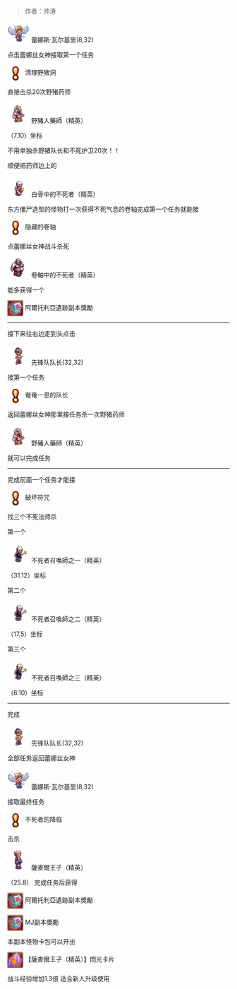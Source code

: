 > 作者：帅涛

<a href="http://helper/npc/20327159"><img src="/empire/image/monster/8210.png" width="50" height="50" style="vertical-align: text-bottom;" /></a> <span>蕾娜斯·瓦尔基里(8,32)</span><br/>

点击蕾娜丝女神接取第一个任务

<a href="http://helper/task/54921"><img src="/empire/image/task/mark.png" width="36" height="36" style="vertical-align: middle;" /></a> <span>清理野猪洞</span><br/>

直接击杀20次野猪药师

<a href="http://helper/monster/49244"><img src="/empire/image/monster/5074.png" width="50" height="50" style="vertical-align: text-bottom;" /></a> <span>野豬人藥師（精英）</span><br/>

（7.10）坐标

不用单独杀野猪队长和不死护卫20次！！

顺便把药师边上的

<a href="http://helper/monster/49222"><img src="/empire/image/monster/5005.png" width="50" height="50" style="vertical-align: text-bottom;" /></a> <span>白骨中的不死者（精英）</span><br/>

东方僵尸造型的怪物打一次获得不死气息的卷轴完成第一个任务就能接

<a href="http://helper/task/54964"><img src="/empire/image/task/mark.png" width="36" height="36" style="vertical-align: middle;" /></a> <span>隐藏的卷轴</span><br/>

点蕾娜丝女神战斗杀死

<a href="http://helper/monster/49243"><img src="/empire/image/monster/5057.png" width="50" height="50" style="vertical-align: text-bottom;" /></a> <span>卷軸中的不死者（精英）</span><br/>

能多获得一个

<a href="http://helper/item/29181"><img src="/empire/image/item/198_4.png" width="36" height="36" style="vertical-align: middle;" /></a> <span>阿爾托利亞遺跡副本獎勵</span><br/>

------

接下来往右边走到头点击

<a href="http://helper/npc/20327156"><img src="/empire/image/monster/8207.png" width="50" height="50" style="vertical-align: text-bottom;" /></a> <span>先锋队队长(32,32)</span><br/>

接第一个任务

<a href="http://helper/task/54923"><img src="/empire/image/task/mark.png" width="36" height="36" style="vertical-align: middle;" /></a> <span>奄奄一息的队长</span><br/>

返回蕾娜丝女神那里接任务杀一次野猪药师

<a href="http://helper/monster/49244"><img src="/empire/image/monster/5074.png" width="50" height="50" style="vertical-align: text-bottom;" /></a> <span>野豬人藥師（精英）</span><br/>

就可以完成任务

------

完成前面一个任务才能接

<a href="http://helper/task/54920"><img src="/empire/image/task/mark.png" width="36" height="36" style="vertical-align: middle;" /></a> <span>破坏符咒</span><br/>

找三个不死法师杀

第一个

<a href="http://helper/monster/49245"><img src="/empire/image/monster/5071.png" width="50" height="50" style="vertical-align: text-bottom;" /></a> <span>不死者召喚師之一（精英）</span><br/>

（31.12）坐标

第二个

<a href="http://helper/monster/49240"><img src="/empire/image/monster/5071.png" width="50" height="50" style="vertical-align: text-bottom;" /></a> <span>不死者召喚師之二（精英）</span><br/>

（17.5）坐标

第三个

<a href="http://helper/monster/49241"><img src="/empire/image/monster/5071.png" width="50" height="50" style="vertical-align: text-bottom;" /></a> <span>不死者召喚師之三（精英）</span><br/>

（6.10）坐标

------

完成

<a href="http://helper/npc/20327156"><img src="/empire/image/monster/8207.png" width="50" height="50" style="vertical-align: text-bottom;" /></a> <span>先锋队队长(32,32)</span><br/>

全部任务返回蕾娜丝女神 

<a href="http://helper/npc/20327159"><img src="/empire/image/monster/8210.png" width="50" height="50" style="vertical-align: text-bottom;" /></a> <span>蕾娜斯·瓦尔基里(8,32)</span><br/>

接取最终任务

<a href="http://helper/task/54967"><img src="/empire/image/task/mark.png" width="36" height="36" style="vertical-align: middle;" /></a> <span>不死者的降临</span><br/>

击杀

<a href="http://helper/monster/49242"><img src="/empire/image/monster/5055.png" width="50" height="50" style="vertical-align: text-bottom;" /></a> <span>薩麥爾王子（精英）</span><br/>

（25.8） 完成任务后获得

<a href="http://helper/item/29181"><img src="/empire/image/item/198_4.png" width="36" height="36" style="vertical-align: middle;" /></a> <span>阿爾托利亞遺跡副本獎勵</span><br/>

<a href="http://helper/item/29179"><img src="/empire/image/item/198_4.png" width="36" height="36" style="vertical-align: middle;" /></a> <span>MJ副本獎勵</span><br/>

本副本怪物卡包可以开出

<a href="http://helper/item/2250"><img src="/empire/image/item/265_4.png" width="36" height="36" style="vertical-align: middle;" /></a> <span>【薩麥爾王子（精英）】閃光卡片</span><br/>

战斗经验增加1.3倍 适合新人升级使用
